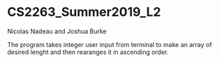# CS2263_Summer2019_L2
Nicolas Nadeau and Joshua Burke

The program takes integer user input from terminal to make an array of desired lenght and then rearanges it in ascending order.
